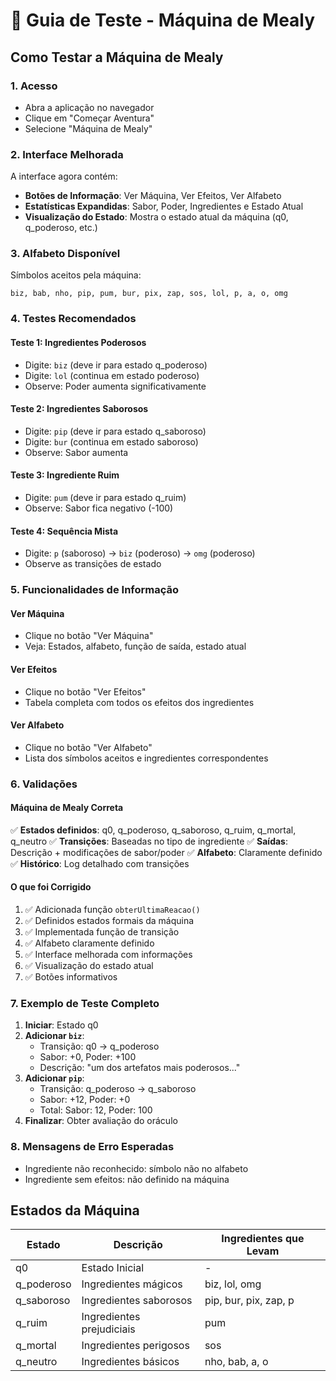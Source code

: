 # 🔮 Guia de Teste - Máquina de Mealy

## Como Testar a Máquina de Mealy

### 1. Acesso
- Abra a aplicação no navegador
- Clique em "Começar Aventura"
- Selecione "Máquina de Mealy"

### 2. Interface Melhorada
A interface agora contém:
- **Botões de Informação**: Ver Máquina, Ver Efeitos, Ver Alfabeto
- **Estatísticas Expandidas**: Sabor, Poder, Ingredientes e Estado Atual
- **Visualização do Estado**: Mostra o estado atual da máquina (q0, q_poderoso, etc.)

### 3. Alfabeto Disponível
Símbolos aceitos pela máquina:
```
biz, bab, nho, pip, pum, bur, pix, zap, sos, lol, p, a, o, omg
```

### 4. Testes Recomendados

#### Teste 1: Ingredientes Poderosos
- Digite: `biz` (deve ir para estado q_poderoso)
- Digite: `lol` (continua em estado poderoso)
- Observe: Poder aumenta significativamente

#### Teste 2: Ingredientes Saborosos  
- Digite: `pip` (deve ir para estado q_saboroso)
- Digite: `bur` (continua em estado saboroso)
- Observe: Sabor aumenta

#### Teste 3: Ingrediente Ruim
- Digite: `pum` (deve ir para estado q_ruim)
- Observe: Sabor fica negativo (-100)

#### Teste 4: Sequência Mista
- Digite: `p` (saboroso) → `biz` (poderoso) → `omg` (poderoso)
- Observe as transições de estado

### 5. Funcionalidades de Informação

#### Ver Máquina
- Clique no botão "Ver Máquina"
- Veja: Estados, alfabeto, função de saída, estado atual

#### Ver Efeitos
- Clique no botão "Ver Efeitos"
- Tabela completa com todos os efeitos dos ingredientes

#### Ver Alfabeto
- Clique no botão "Ver Alfabeto"
- Lista dos símbolos aceitos e ingredientes correspondentes

### 6. Validações

#### Máquina de Mealy Correta
✅ **Estados definidos**: q0, q_poderoso, q_saboroso, q_ruim, q_mortal, q_neutro
✅ **Transições**: Baseadas no tipo de ingrediente
✅ **Saídas**: Descrição + modificações de sabor/poder
✅ **Alfabeto**: Claramente definido
✅ **Histórico**: Log detalhado com transições

#### O que foi Corrigido
1. ✅ Adicionada função `obterUltimaReacao()`
2. ✅ Definidos estados formais da máquina
3. ✅ Implementada função de transição
4. ✅ Alfabeto claramente definido
5. ✅ Interface melhorada com informações
6. ✅ Visualização do estado atual
7. ✅ Botões informativos

### 7. Exemplo de Teste Completo

1. **Iniciar**: Estado q0
2. **Adicionar `biz`**: 
   - Transição: q0 → q_poderoso
   - Sabor: +0, Poder: +100
   - Descrição: "um dos artefatos mais poderosos..."
3. **Adicionar `pip`**:
   - Transição: q_poderoso → q_saboroso
   - Sabor: +12, Poder: +0
   - Total: Sabor: 12, Poder: 100
4. **Finalizar**: Obter avaliação do oráculo

### 8. Mensagens de Erro Esperadas
- Ingrediente não reconhecido: símbolo não no alfabeto
- Ingrediente sem efeitos: não definido na máquina

## Estados da Máquina

| Estado | Descrição | Ingredientes que Levam |
|--------|-----------|------------------------|
| q0 | Estado Inicial | - |
| q_poderoso | Ingredientes mágicos | biz, lol, omg |
| q_saboroso | Ingredientes saborosos | pip, bur, pix, zap, p |
| q_ruim | Ingredientes prejudiciais | pum |
| q_mortal | Ingredientes perigosos | sos |
| q_neutro | Ingredientes básicos | nho, bab, a, o |
